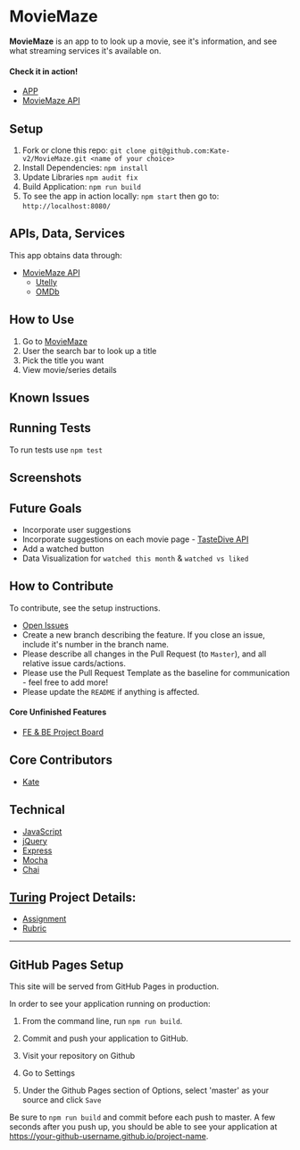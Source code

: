 # MovieMaze

**MovieMaze** is an app to to look up a movie, see it's information, and see what streaming services it's available on.


#### Check it in action!
* [APP](https://kate-v2.github.io/MovieMaze/)
* [MovieMaze API](https://movie-maze.herokuapp.com/)

## Setup
1. Fork or clone this repo: `git clone git@github.com:Kate-v2/MovieMaze.git <name of your choice>`
1. Install Dependencies: `npm install`
1. Update Libraries `npm audit fix`
1. Build Application: `npm run build`
1. To see the app in action locally: `npm start` then go to: `http://localhost:8080/`


## APIs, Data, Services
This app obtains data through:
* [MovieMaze API](https://github.com/Kate-v2/MovieMaze_API)
  * [Utelly](https://rapidapi.com/utelly/api/utelly?endpoint=59ef20efe4b09ee1ff544377)
  * [OMDb](http://www.omdbapi.com/)


## How to Use
1. Go to [MovieMaze](https://kate-v2.github.io/MovieMaze/)
1. User the search bar to look up a title
1. Pick the title you want
1. View movie/series details


## Known Issues


## Running Tests
To run tests use `npm test`

## Screenshots


## Future Goals
* Incorporate user suggestions
* Incorporate suggestions on each movie page - [TasteDive API](https://tastedive.com/read/api)
* Add a watched button
* Data Visualization for `watched this month` & `watched vs liked`


## How to Contribute
To contribute, see the setup instructions.
* [Open Issues](https://github.com/Kate-v2/MovieMaze/projects/1)
* Create a new branch describing the feature. If you close an issue, include it's number in the branch name.
* Please describe all changes in the Pull Request (to `Master`), and all relative issue cards/actions.
* Please use the Pull Request Template as the baseline for communication - feel free to add more!
* Please update the `README` if anything is affected.


#### Core Unfinished Features
* [FE & BE Project Board](https://github.com/Kate-v2/MovieMaze/projects/1)


## Core Contributors
* [Kate](https://github.com/Kate-v2)

## Technical
* [JavaScript](https://www.javascript.com/)
* [jQuery](https://jquery.com/)
* [Express](https://expressjs.com/)
* [Mocha](https://mochajs.org/)
* [Chai](https://chaijs.com/)

## [Turing](https://www.turing.io/) Project Details:
* [Assignment](http://backend.turing.io/module4/projects/take_home_challenge/take_home_challenge_spec)
* [Rubric](http://backend.turing.io/module4/projects/take_home_challenge/take_home_challenge_rubric)


----------------



## GitHub Pages Setup

This site will be served from GitHub Pages in production.

In order to see your application running on production:

1. From the command line, run `npm run build`.

2. Commit and push your application to GitHub.

3. Visit your repository on Github

4. Go to Settings

5. Under the Github Pages section of Options, select 'master' as your source and click `Save`

Be sure to `npm run build` and commit before each push to master. A few seconds after you push up, you should be able to see your application at <https://your-github-username.github.io/project-name>.

